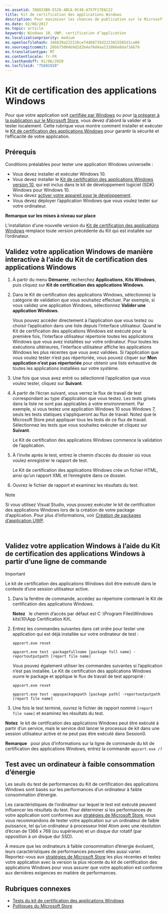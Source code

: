 ```yaml
---
ms.assetid: 78D833B9-E528-4BCA-9C48-A757F17E6C22
title: Kit de certification des applications Windows
description: Pour maximiser les chances de publication sur le Microsoft Store ou de certification Windows de votre application, validez-la et testez-la sur votre ordinateur avant de l’envoyer pour certification. Cet article vous explique comment installer et exécuter le Kit de certification des applications Windows.
ms.date: 02/08/2017
ms.topic: article
keywords: Windows 10, UWP, certification d’application
ms.localizationpriority: medium
ms.openlocfilehash: 346639a222228ce74d68735d2223815585d1ca08
ms.sourcegitcommit: 26bb75084b9d2d2b4a76d4aa131066e8da716679
ms.translationtype: MT
ms.contentlocale: fr-FR
ms.lasthandoff: 01/06/2020
ms.locfileid: "75681910"
---
```

# <a name="windows-app-certification-kit"></a>Kit de certification des applications Windows



Pour que votre application soit [certifiée par Windows](https://docs.microsoft.com/windows/win32/win_cert/windows-certification-portal) ou pour [la préparer à la publication sur le Microsoft Store](https://docs.microsoft.com/windows/uwp/publish/app-submissions), vous devez d’abord la valider et la tester localement. Cette rubrique vous montre comment installer et exécuter le [Kit de certification des applications Windows](https://developer.microsoft.com/windows/develop/app-certification-kit) pour garantir la sécurité et l’efficacité de votre application.

## <a name="prerequisites"></a>Prérequis

Conditions préalables pour tester une application Windows universelle :

-   Vous devez installer et exécuter Windows 10.
-   Vous devez installer le [Kit de certification des applications Windows version 10]( https://go.microsoft.com/fwlink/p/?LinkID=309666), qui est inclus dans le kit de développement logiciel (SDK) Windows pour Windows 10.
-   Vous devez [activer votre appareil pour le développement](https://docs.microsoft.com/windows/uwp/get-started/enable-your-device-for-development).
-   Vous devez déployer l’application Windows que vous voulez tester sur votre ordinateur.

**Remarque sur les mises à niveau sur place**

L’installation d’une nouvelle version du [Kit de certification des applications Windows]( https://go.microsoft.com/fwlink/p/?LinkID=309666) remplace toute version précédente du Kit qui est installée sur l’ordinateur.

## <a name="validate-your-windows-app-using-the-windows-app-certification-kit-interactively"></a>Validez votre application Windows de manière interactive à l’aide du Kit de certification des applications Windows

1.  À partir du menu **Démarrer**, recherchez **Applications**, **Kits Windows**, puis cliquez sur **Kit de certification des applications Windows**.

2.  Dans le Kit de certification des applications Windows, sélectionnez la catégorie de validation que vous souhaitez effectuer. Par exemple, si vous validez une application Windows, sélectionnez **Valider une application Windows**.

    Vous pouvez accéder directement à l’application que vous testez ou choisir l’application dans une liste depuis l’interface utilisateur. Quand le Kit de certification des applications Windows est exécuté pour la première fois, l’interface utilisateur répertorie toutes les applications Windows que vous avez installées sur votre ordinateur. Pour toutes les exécutions ultérieures, l’interface utilisateur affiche les applications Windows les plus récentes que vous avez validées. Si l’application que vous voulez tester n’est pas répertoriée, vous pouvez cliquer sur **Mon application n’est pas répertoriée** pour obtenir une liste exhaustive de toutes les applications installées sur votre système.

3.  Une fois que vous avez entré ou sélectionné l’application que vous voulez tester, cliquez sur **Suivant**.

4.  À partir de l’écran suivant, vous verrez le flux de travail de test correspondant au type d’application que vous testez. Les tests grisés dans la liste ne sont pas applicables à votre environnement. Par exemple, si vous testez une application Windows 10 sous Windows 7, seuls les tests statiques s’appliqueront au flux de travail. Notez que le Microsoft Store peut appliquer tous les tests de ce flux de travail. Sélectionnez les tests que vous souhaitez exécuter et cliquez sur **Suivant**.

    Le Kit de certification des applications Windows commence la validation de l’application.

5.  À l’invite après le test, entrez le chemin d’accès du dossier où vous voulez enregistrer le rapport de test.

    Le Kit de certification des applications Windows crée un fichier HTML, ainsi qu’un rapport XML et l’enregistre dans ce dossier.

6.  Ouvrez le fichier de rapport et examinez les résultats du test.

> [!NOTE]
> Si vous utilisez Visual Studio, vous pouvez exécuter le kit de certification des applications Windows lors de la création de votre package d’application. Pour plus d’informations, voir [Création de packages d’application UWP](/windows/msix/package/packaging-uwp-apps).

 

## <a name="validate-your-windows-app-using-the-windows-app-certification-kit-from-a-command-line"></a>Validez votre application Windows à l’aide du Kit de certification des applications Windows à partir d’une ligne de commande

> [!IMPORTANT]
> Le kit de certification des applications Windows doit être exécuté dans le contexte d’une session utilisateur active.

1.  Dans la fenêtre de commande, accédez au répertoire contenant le Kit de certification des applications Windows.

    **Notez**   le chemin d’accès par défaut est C :\\Program Files\\Windows kits\\10\\App Certification Kit\\.

2.  Entrez les commandes suivantes dans cet ordre pour tester une application qui est déjà installée sur votre ordinateur de test :

    `appcert.exe reset`

    `appcert.exe test -packagefullname [package full name] -reportoutputpath [report file name]`

    Vous pouvez également utiliser les commandes suivantes si l’application n’est pas installée. Le Kit de certification des applications Windows ouvre le package et applique le flux de travail de test approprié :

    `appcert.exe reset`

    `appcert.exe test -appxpackagepath [package path] -reportoutputpath [report file name]`

3.  Une fois le test terminé, ouvrez le fichier de rapport nommé `[report file name]` et examinez les résultats du test.

**Notez**  le kit de certification des applications Windows peut être exécuté à partir d’un service, mais le service doit lancer le processus de kit dans une session utilisateur active et ne peut pas être exécuté dans Session0.

**Remarque**   pour plus d’informations sur la ligne de commande du kit de certification des applications Windows, entrez la commande `appcert.exe /?`

## <a name="testing-with-a-low-power-computer"></a>Test avec un ordinateur à faible consommation d’énergie

Les seuils du test de performances du Kit de certification des applications Windows sont basés sur les performances d’un ordinateur à faible consommation d’énergie.

Les caractéristiques de l’ordinateur sur lequel le test est exécuté peuvent influencer les résultats du test. Pour déterminer si les performances de votre application sont conformes aux [stratégies de Microsoft Store](https://docs.microsoft.com/legal/windows/agreements/store-policies), nous vous recommandons de tester votre application sur un ordinateur de faible puissance, tel qu’un ordinateur à processeur Intel Atom avec une résolution d’écran de 1366 x 768 (ou supérieure) et un disque dur rotatif (par opposition à un disque dur SSD).

À mesure que les ordinateurs à faible consommation d’énergie évoluent, leurs caractéristiques de performances peuvent elles aussi varier. Reportez-vous aux [stratégies de Microsoft Store](https://docs.microsoft.com/legal/windows/agreements/store-policies) les plus récentes et testez votre application avec la version la plus récente du kit de certification des applications Windows pour vous assurer que votre application est conforme aux dernières exigences en matière de performances.

## <a name="related-topics"></a>Rubriques connexes

* [Tests du kit de certification des applications Windows](windows-app-certification-kit-tests.md)
* [Politiques du Microsoft Store](https://docs.microsoft.com/legal/windows/agreements/store-policies)
 

 




